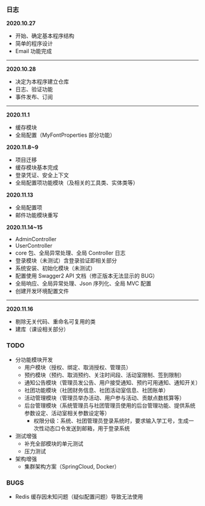 
### 日志

**2020.10.27**

+ 开始、确定基本程序结构
+ 简单的程序设计
+ Email 功能完成

- - -

**2020.10.28**

+ 决定为本程序建立仓库
+ 日志、验证功能
+ 事件发布、订阅

- - -

**2020.11.1**

+ 缓存模块
+ 全局配置（MyFontProperties 部分功能）

**2020.11.8~9**

+ 项目迁移
+ 缓存模块基本完成
+ 登录凭证、安全上下文
+ 全局配置项功能模块（及相关的工具类、实体类等）

**2020.11.13**

+ 全局配置项
+ 邮件功能模块重写

**2020.11.14~15**

+ AdminController
+ UserController
+ core 包、全局异常处理、全局 Controller 日志
+ 登录模块（未测试）含登录验证即相关部分
+ 系统安装、初始化模块（未测试）
+ 配置使用 Swagger2 API 文档（修正版本无法显示的 BUG）
+ 全局响应、全局异常处理、Json 序列化、全局 MVC 配置
+ 创建开发环境配置文件

- - -

**2020.11.16**

+ 剔除无关代码、重命名可复用的类
+ 建库（课设相关部分）

### TODO

+ 分功能模块开发
    + 用户模块（授权、绑定、取消授权、管理员）
    + 预约模块（预约、取消预约、关注时间段、活动室限制、签到限制）
    + 通知公告模块（管理员发公告、用户接受通知、预约可用通知、通知开关）
    + 社团功能模块（社团财务信息、社团活动室信息、社团账单）
    + 活动管理模块（管理员举办活动、用户参与活动、贡献点数核算等）
    + 后台管理模块（系统管理员与社团管理员使用的后台管理功能、提供系统参数设定、活动室相关参数设定等）
        + 权限分级：系统、社团管理员登录系统时，要求输入学工号，生成一次性动态口令发送到邮箱，用于登录系统
+ 测试增强
    + 补充全部模块的单元测试
    + 压力测试
+ 架构增强
    + 集群架构方案（SpringCloud, Docker）

### BUGS

+ Redis 缓存因未知问题（疑似配置问题）导致无法使用
